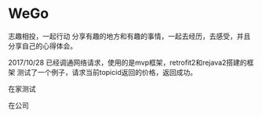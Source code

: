 # WeGo
志趣相投，一起行动
分享有趣的地方和有趣的事情，一起去经历，去感受，并且分享自己的心得体会。

2017/10/28
已经调通网络请求，使用的是mvp框架，retrofit2和rejava2搭建的框架
测试了一个例子，请求当前topicid返回的价格，返回成功。

在家测试

在公司
